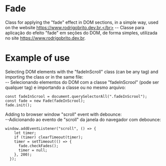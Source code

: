 # Fade

Class for applying the "fade" effect in DOM sections, in a simple way, used on the website https://www.rodrigobrito.dev.br.</br>
-- Classe para aplicação do efeito "fade" em seções do DOM, de forma simples, utilizada no site https://www.rodrigobrito.dev.br.

# Example of use

Selecting DOM elements with the "fadeInScroll" class (can be any tag) and importing the class or in the same file:</br>
-- Selecionando elementos do DOM com a classe "fadeInScrool" (pode ser qualquer tag) e importando a classe ou no mesmo arquivo:

```
const fadeInScrool = document.querySelectorAll(".fadeInScrool");
const fade = new Fade(fadeInScrool);
fade.init();
```

Adding to browser window "scroll" event with debounce:</br>
--Adicionando ao evento de "scroll" da janela do navegador com debounce:

```
window.addEventListener("scroll", () => {
    let timer;
    if (timer) clearTimeout(timer);
    timer = setTimeout(() => {
      fade.checkFades();
      timer = null;
    }, 200);
  });
```
